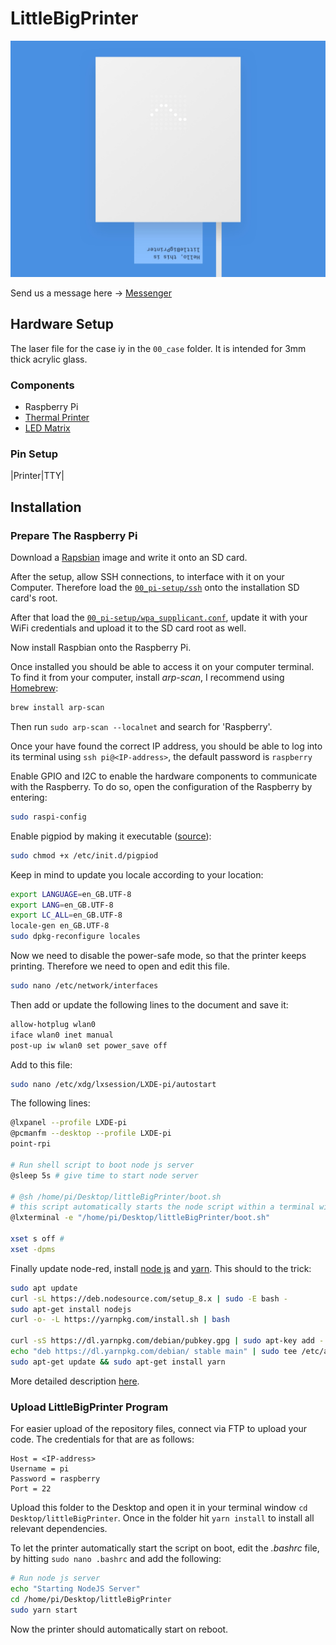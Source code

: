 # LittleBigPrinter

![LittleBigPrinter](00_img/title.jpg)

Send us a message here → [Messenger](https://little-big-printer-messenger.now.sh/)

## Hardware Setup

The laser file for the case iy in the `00_case` folder. It is intended for 3mm thick acrylic glass.

### Components

* Raspberry Pi
* [Thermal Printer](https://www.adafruit.com/product/597)
* [LED Matrix](https://www.adafruit.com/product/1080)

### Pin Setup

|Printer|TTY|

## Installation

### Prepare The Raspberry Pi

Download a [Rapsbian](https://www.raspberrypi.org/documentation/installation/installing-images/) image and write it onto an SD card.

After the setup, allow SSH connections, to interface with it on your Computer. Therefore load the [`00_pi-setup/ssh`](00_pi-setup/ssh) onto the installation SD card's root.

After that load the [`00_pi-setup/wpa_supplicant.conf`](00_pi-setup/wpa_supplicant.conf), update it with your WiFi credentials and upload it to the SD card root as well.

Now install Raspbian onto the Raspberry Pi.

Once installed you should be able to access it on your computer terminal. To find it from your computer, install *arp-scan*, I recommend using [Homebrew](https://brew.sh/):

```sh
brew install arp-scan
```

Then run `sudo arp-scan --localnet`  and search for 'Raspberry'.

Once your have found the correct IP address, you should be able to log into its terminal using `ssh pi@<IP-address>`, the default password is `raspberry`

Enable GPIO and I2C to enable the hardware components to communicate with the Raspberry. To do so, open the configuration of the Raspberry by entering:

```sh
sudo raspi-config
```

Enable pigpiod by making it executable ([source](https://github.com/joan2937/pigpio/tree/master/util)):

```sh
sudo chmod +x /etc/init.d/pigpiod
```

Keep in mind to update you locale according to your location:

```sh
export LANGUAGE=en_GB.UTF-8
export LANG=en_GB.UTF-8
export LC_ALL=en_GB.UTF-8
locale-gen en_GB.UTF-8
sudo dpkg-reconfigure locales
```

Now we need to disable the power-safe mode, so that the printer keeps printing. Therefore we need to open and edit this file.

```sh
sudo nano /etc/network/interfaces
```

Then add or update the following lines to the document and save it:

```sh
allow-hotplug wlan0
iface wlan0 inet manual
post-up iw wlan0 set power_save off
```

Add to this file:

```sh
sudo nano /etc/xdg/lxsession/LXDE-pi/autostart
```

The following lines:

```sh
@lxpanel --profile LXDE-pi
@pcmanfm --desktop --profile LXDE-pi
point-rpi

# Run shell script to boot node js server
@sleep 5s # give time to start node server

# @sh /home/pi/Desktop/littleBigPrinter/boot.sh 
# this script automatically starts the node script within a terminal window
@lxterminal -e "/home/pi/Desktop/littleBigPrinter/boot.sh"

xset s off #
xset -dpms 
```

Finally update node-red, install [node js](https://nodejs.org/) and [yarn](https://yarnpkg.com/). This should to the trick:

```sh
sudo apt update
curl -sL https://deb.nodesource.com/setup_8.x | sudo -E bash -
sudo apt-get install nodejs
curl -o- -L https://yarnpkg.com/install.sh | bash

curl -sS https://dl.yarnpkg.com/debian/pubkey.gpg | sudo apt-key add -
echo "deb https://dl.yarnpkg.com/debian/ stable main" | sudo tee /etc/apt/sources.list.d/yarn.list
sudo apt-get update && sudo apt-get install yarn
```

More detailed description [here](https://www.hackster.io/IainIsCreative/setting-up-the-raspberry-pi-and-johnny-five-56d60f).

### Upload LittleBigPrinter Program

For easier upload of the repository files, connect via FTP to upload your code. The credentials for that are as follows:

```
Host = <IP-address>
Username = pi
Password = raspberry
Port = 22
```

Upload this folder to the Desktop and open it in your terminal window `cd Desktop/littleBigPrinter`.
Once in the folder hit `yarn install` to install all relevant dependencies.

To let the printer automatically start the script on boot, edit the *.bashrc* file, by hitting `sudo nano .bashrc` and add the following:

```sh
# Run node js server
echo "Starting NodeJS Server"
cd /home/pi/Desktop/littleBigPrinter
sudo yarn start
```

Now the printer should automatically start on reboot.

